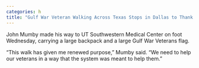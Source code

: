 ```yaml
---
categories: h
title: "Gulf War Veteran Walking Across Texas Stops in Dallas to Thank Researchers"
---
```


John Mumby made his way to UT Southwestern Medical Center on foot Wednesday, carrying a large backpack and a large Gulf War Veterans flag.



&#8220;This walk has given me renewed purpose,&#8221; Mumby said. &#8220;We need to help our veterans in a way that the system was meant to help them.&#8221;